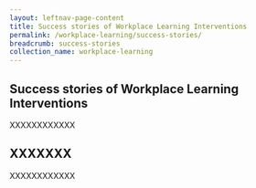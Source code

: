 ```yaml
---
layout: leftnav-page-content
title: Success stories of Workplace Learning Interventions
permalink: /workplace-learning/success-stories/
breadcrumb: success-stories
collection_name: workplace-learning
---
```


## **Success stories of Workplace Learning Interventions**

XXXXXXXXXXXX

## **XXXXXXX**

XXXXXXXXXXXX
